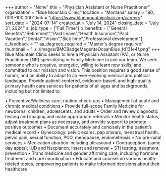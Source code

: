 +++
author = "None"
title = "Physician Assistant or Nurse Practitioner"
organization = "Blue Mountain Clinic"
location = "Montana"
salary = "$80,000-$100,000"
link = "https://www.bluemountainclinic.org/careers"
sort_date = "2024-07-14"
created_at = "July 14, 2024"
closing_date = "July 31, 2024"
a_job_type = ["Full Time"]
b_benefits = ["General Benefits","Retirement","Paid Leave","Health Insurance","Paid Vacation","Dental","Vision","Sick time","Professional development"]
c_feedback = ""
aa_degrees_required = "Master's degree required"
thumbnail = "../../images/BMCBadgeMagentaOceanBlue_fd131e4f.png"
+++
Blue Mountain Clinic seeks to hire a Physician Assistant (PA), or Nurse Practitioner (NP) specializing in Family Medicine to join our team. We seek someone who is creative, energetic, willing to learn new skills, and committed to our mission and vision. This position requires a good sense of humor, and an ability to adapt to an ever-evolving medical and political landscape. Provide patient-centered, evidence-based, and high-quality primary health care services for patients of all ages and backgrounds, including but not limited to:

•	Preventive/Wellness care, routine check-ups
•	Management of acute and chronic medical conditions
•	Provide full-scope Family Medicine for newborns, children, adolescents, and adults
•	Order and review diagnostic testing and imaging and make appropriate referrals
•	Monitor health status, adjust treatment plans as necessary, and provide support to promote positive outcomes
•	Document accurately and concisely in the patient’s medical record 
•	Gynecology: pelvic exams, pap smears, menstrual health, pelvic pain, sexual function, PCO, menopause, endometriosis
•	No pre-natal services
•	Medication abortion including ultrasound
•	Contraception: (same day appts); IUD and Nexplanon, insert and removal
•	STI testing, treatment, prevention
•	Trans medicine and gender affirming care, including hormone treatment and care coordination
•	Educate and counsel on various health-related topics, empowering patients to make informed decisions about their healthcare

